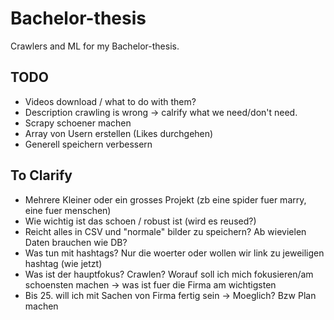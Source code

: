 # Bachelor-thesis
Crawlers and ML for my Bachelor-thesis.

## TODO
- Videos download / what to do with them?
- Description crawling is wrong -> calrify what we need/don't need.
- Scrapy schoener machen
- Array von Usern erstellen (Likes durchgehen)
- Generell speichern verbessern

## To Clarify
- Mehrere Kleiner oder ein grosses Projekt (zb eine spider fuer marry, eine fuer menschen)
- Wie wichtig ist das schoen / robust ist (wird es reused?)
- Reicht alles in CSV und "normale" bilder zu speichern? Ab wievielen Daten brauchen wie DB?
- Was tun mit hashtags? Nur die woerter oder wollen wir link zu jeweiligen hashtag (wie jetzt)
- Was ist der hauptfokus? Crawlen? Worauf soll ich mich fokusieren/am schoensten machen -> was ist fuer die Firma am wichtigsten
- Bis 25. will ich mit Sachen von Firma fertig sein -> Moeglich? Bzw Plan machen

